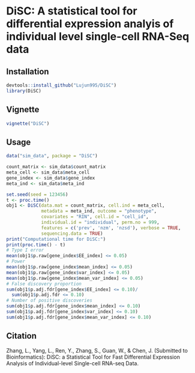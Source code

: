# DiSC: A statistical tool for differential expression analyis of individual level single-cell RNA-Seq data

## Installation 

 
```R
devtools::install_github("Lujun995/DiSC")
library(DiSC)
```

## Vignette

```R
vignette("DiSC")
```


## Usage


```R
data("sim_data", package = "DiSC")

count_matrix <- sim_data$count_matrix
meta_cell <- sim_data$meta_cell
gene_index <- sim_data$gene_index
meta_ind <- sim_data$meta_ind

set.seed(seed = 123456)
t <- proc.time()
obj1 <- DiSC(data.mat = count_matrix, cell.ind = meta_cell,
             metadata = meta_ind, outcome = "phenotype",
             covariates = "RIN", cell.id = "cell_id",
             individual.id = "individual", perm.no = 999,
             features = c('prev', 'nzm', 'nzsd'), verbose = TRUE,
             sequencing.data = TRUE)
print("Computational time for DiSC:")
print(proc.time() - t)
# Type I error
mean(obj1$p.raw[gene_index$EE_index] <= 0.05)
# Power
mean(obj1$p.raw[gene_index$mean_index] <= 0.05)
mean(obj1$p.raw[gene_index$var_index] <= 0.05)
mean(obj1$p.raw[gene_index$mean_var_index] <= 0.05)
# False discovery proportion
sum(obj1$p.adj.fdr[gene_index$EE_index] <= 0.10)/
  sum(obj1$p.adj.fdr <= 0.10)
# Number of positive discoveries
sum(obj1$p.adj.fdr[gene_index$mean_index] <= 0.10)
sum(obj1$p.adj.fdr[gene_index$var_index] <= 0.10)
sum(obj1$p.adj.fdr[gene_index$mean_var_index] <= 0.10)
```


## Citation

Zhang, L., Yang, L., Ren, Y., Zhang, S., Guan, W., & Chen, J. (Submitted to Bioinformatics): DiSC: a Statistical Tool for Fast Differential Expression Analysis of Individual-level Single-cell RNA-seq Data.

